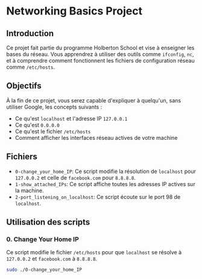 # Networking Basics Project

## Introduction
Ce projet fait partie du programme Holberton School et vise à enseigner les bases du réseau. Vous apprendrez à utiliser des outils comme `ifconfig`, `nc`, et à comprendre comment fonctionnent les fichiers de configuration réseau comme `/etc/hosts`.

## Objectifs
À la fin de ce projet, vous serez capable d'expliquer à quelqu'un, sans utiliser Google, les concepts suivants :
- Ce qu'est `localhost` et l'adresse IP `127.0.0.1`
- Ce qu'est `0.0.0.0`
- Ce qu'est le fichier `/etc/hosts`
- Comment afficher les interfaces réseau actives de votre machine

## Fichiers
- `0-change_your_home_IP`: Ce script modifie la résolution de `localhost` pour `127.0.0.2` et celle de `facebook.com` pour `8.8.8.8`.
- `1-show_attached_IPs`: Ce script affiche toutes les adresses IP actives sur la machine.
- `2-port_listening_on_localhost`: Ce script écoute sur le port 98 de `localhost`.

## Utilisation des scripts

### 0. Change Your Home IP
Ce script modifie le fichier `/etc/hosts` pour que `localhost` se résolve à `127.0.0.2` et `facebook.com` à `8.8.8.8`.
```bash
sudo ./0-change_your_home_IP
